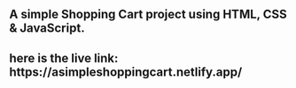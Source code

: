 <h2> A simple Shopping Cart project using HTML, CSS & JavaScript. </h2>

<h2> here is the live link: https://asimpleshoppingcart.netlify.app/ </h2>
